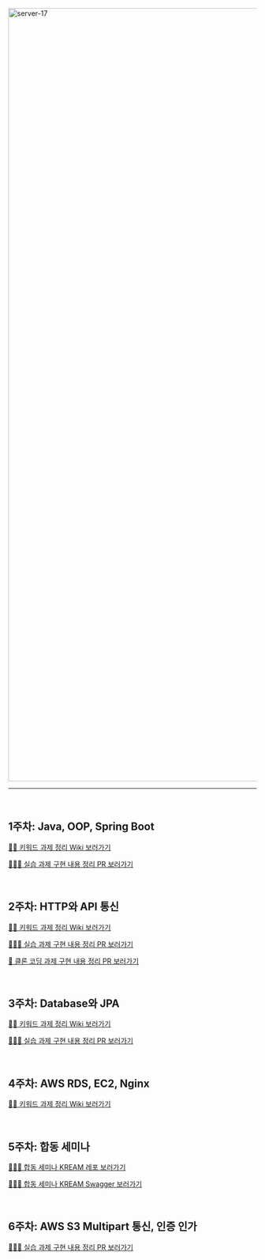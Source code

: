 <img width="1564" alt="server-17" src="https://github.com/NOW-SOPT-SERVER/mini-min/assets/79795051/0d4011ba-a655-4791-93a3-b4cf0edd23e6">

<br>

---

<br>

## 1주차: Java, OOP, Spring Boot
[✍🏻 키워드 과제 정리 Wiki 보러가기](https://github.com/NOW-SOPT-SERVER/mini-min/wiki/1%EC%B0%A8-%EC%84%B8%EB%AF%B8%EB%82%98-%7C-%ED%82%A4%EC%9B%8C%EB%93%9C-%EA%B3%BC%EC%A0%9C-%EC%A0%95%EB%A6%AC)

[🧑🏻‍💻 실습 과제 구현 내용 정리 PR 보러가기](https://github.com/NOW-SOPT-SERVER/mini-min/pull/3)

<br>

## 2주차: HTTP와 API 통신
[✍🏻 키워드 과제 정리 Wiki 보러가기](https://github.com/NOW-SOPT-SERVER/mini-min/wiki/2%EC%B0%A8-%EC%84%B8%EB%AF%B8%EB%82%98-%7C-%ED%82%A4%EC%9B%8C%EB%93%9C-%EA%B3%BC%EC%A0%9C-%EC%A0%95%EB%A6%AC)

[🧑🏻‍💻 실습 과제 구현 내용 정리 PR 보러가기](https://github.com/NOW-SOPT-SERVER/mini-min/pull/4)

[🥕 클론 코딩 과제 구현 내용 정리 PR 보러가기](https://github.com/NOW-SOPT-SERVER/mini-min/pull/10)

<br>

## 3주차: Database와 JPA
[✍🏻 키워드 과제 정리 Wiki 보러가기](https://github.com/NOW-SOPT-SERVER/mini-min/wiki/3%EC%B0%A8-%EC%84%B8%EB%AF%B8%EB%82%98-%7C-%ED%82%A4%EC%9B%8C%EB%93%9C-%EA%B3%BC%EC%A0%9C-%EC%A0%95%EB%A6%AC)

[🧑🏻‍💻 실습 과제 구현 내용 정리 PR 보러가기](https://github.com/NOW-SOPT-SERVER/mini-min/pull/9)

<br>

## 4주차: AWS RDS, EC2, Nginx
[✍🏻 키워드 과제 정리 Wiki 보러가기](https://github.com/NOW-SOPT-SERVER/mini-min/wiki/4%EC%B0%A8-%EC%84%B8%EB%AF%B8%EB%82%98-%7C-%ED%82%A4%EC%9B%8C%EB%93%9C-%EA%B3%BC%EC%A0%9C-%EC%A0%95%EB%A6%AC)

<br>

## 5주차: 합동 세미나
[🧑🏻‍💻 합동 세미나 KREAM 레포 보러가기](https://github.com/NOW-SOPT-APP4-KREAM/KREAM-Server)  

[🧑🏻‍💻 합동 세미나 KREAM Swagger 보러가기](http://13.54.157.89/swagger-ui/index.html#/)

<br>

## 6주차: AWS S3 Multipart 통신, 인증 인가
[🧑🏻‍💻 실습 과제 구현 내용 정리 PR 보러가기](https://github.com/NOW-SOPT-SERVER/mini-min/pull/15)

